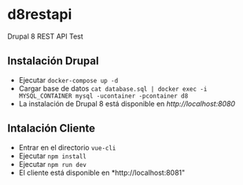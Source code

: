 # d8restapi
Drupal 8 REST API Test

## Instalación Drupal

- Ejecutar `docker-compose up -d`
- Cargar base de datos `cat database.sql | docker exec -i MYSQL_CONTAINER mysql -ucontainer -pcontainer d8`
- La instalación de Drupal 8 está disponible en *http://localhost:8080*

## Intalación Cliente

- Entrar en el directorio `vue-cli`
- Ejecutar `npm install`
- Ejecutar `npm run dev`
- El cliente está disponible en *http://localhost:8081"
